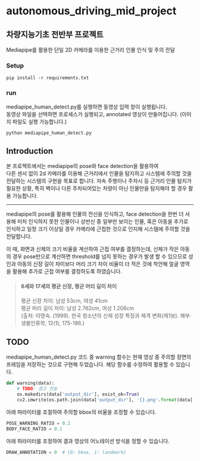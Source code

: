 # autonomous_driving_mid_project
## 차량지능기초 전반부 프로젝트 
Mediapipe를 활용한 단일 2D 카메라를 이용한 근거리 인물 인식 및 주의 전달

### Setup
```
pip install -r requirements.txt
```

### run
mediapipe_human_detect.py를 실행하면 동영상 입력 창이 실행됩니다.  
동영상 파일을 선택하면 프로세스가 실행되고, annotated 영상이 만들어집니다.
(이미지 파일도 실행 가능합니다.)
```
python mediapipe_human_detect.py
```

## Introduction
 본 프로젝트에서는 mediapipe의 pose와 face detection을 활용하여  
다른 센서 없이 2d 카메라를 이용해 근거리에서 인물을 탐지하고 시스템에 주의할 것을 전달하는 시스템의 구현을 목표로 합니다. 
 저속 주행이나 주차시 등 근거리 인물 탐지가 필요한 상황, 특히 벽이나 다른 주차되어있는 차량이 아닌 인물만을 탐지해야 할 경우 활용 가능합니다.
 
 ***
 mediapipe의 pose를 활용해 인물의 전신을 인식하고, face detection을 한번 더 사용해 미처 인식하지 못한 인물이나 상반신 중 일부만 보이는 인물, 
 혹은 아동을 추가로 인식하고 일정 크기 이상일 경우 카메라에 근접한 것으로 인지해 시스템에 주의할 것을 전달합니다.
 
 이 때, 화면과 신체의 크기 비율을 계산하여 근접 여부를 결정하는데, 
 신체가 작은 아동의 경우 pose만으로 계산하면 threshold를 넘지 못하는 경우가 발생 할 수 있으므로 
 성인과 아동의 신장 길이 차이보다 머리 크기 차이 비율이 더 적은 것에 착안해
 얼굴 영역을 활용해 추가로 근접 여부를 결정하도록 하였습니다.  
 > #### 6세와 17세의 평균 신장, 평균 머리 길이 차이  
 > 평균 신장 차이: 남성 53cm, 여성 41cm  
 > 평균 머리 길이 차이: 남성 2.762cm, 여성 1.206cm  
 > (출처: 이영숙. (1999). 한국 청소년의 신체 성장 특징과 체격 변화(제1보). 해부·생물인류학, 12(1), 175-186.)

## TODO
mediapipe_human_detect.py 코드 중 warning 함수는 
현재 영상 중 주의할 장면의 프레임을 저장하는 것으로 구현해 두었습니다. 
해당 함수를 수정하여 활용할 수 있습니다.
```python
def warning(data):
    # TODO: 경고 전송
    os.makedirs(data['output_dir'], exist_ok=True)
    cv2.imwrite(os.path.join(data['output_dir'], '{}.png'.format(data['i'])), data['image'])
```

아래 파라미터를 조절하여 주의할 bbox의 비율을 조정할 수 있습니다.
```python
POSE_WARNING_RATIO = 0.2
BODY_FACE_RATIO = 0.1
```

아래 파라미터를 조정하여 결과 영상의 어노테이션 방식을 정할 수 있습니다.
```python
DRAW_ANNOTATION = 0  # {0: bbox, 1: landmark}
```
